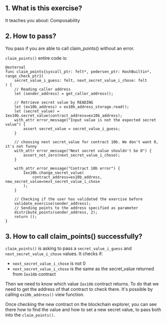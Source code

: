 ## 1. What is this exercise?

It teaches you about:
Composability

## 2. How to pass?

You pass if you are able to call claim_points() without an error.

`claim_points()` entire code is:

```
@external
func claim_points{syscall_ptr: felt*, pedersen_ptr: HashBuiltin*, range_check_ptr}(
    secret_value_i_guess: felt, next_secret_value_i_chose: felt
) {
    // Reading caller address
    let (sender_address) = get_caller_address();

    // Retrieve secret value by READING
    let (ex10b_address) = ex10b_address_storage.read();
    let (secret_value) = Iex10b.secret_value(contract_address=ex10b_address);
    with_attr error_message("Input value is not the expected secret value") {
        assert secret_value = secret_value_i_guess;
    }

    // choosing next secret_value for contract 10b. We don't want 0, it's not funny
    with_attr error_message("Next secret value shouldn't be 0") {
        assert_not_zero(next_secret_value_i_chose);
    }

    with_attr error_message("Contract 10b error") {
        Iex10b.change_secret_value(
            contract_address=ex10b_address, new_secret_value=next_secret_value_i_chose
        );
    }

    // Checking if the user has validated the exercise before
    validate_exercise(sender_address);
    // Sending points to the address specified as parameter
    distribute_points(sender_address, 2);
    return ();
}
```

## 3. How to call claim_points() successfully?

`claim_points()` is asking to pass a `secret_value_i_guess` and `next_secret_value_i_chose` values. It checks if:

- `next_secret_value_i_chose` is not 0
- `next_secret_value_i_chose` is the same as the secret_value returned from `Iex10b` contract

Then we need to know which value `Iex10b` contract returns. To do that we need to get the address of that contract to check there. It's possible by calling `ex10b_address()` view function.

Once checking the new contract on the blockchain explorer, you can see there how to find the value and how to set a new secret value, to pass both into the `claim_points()`.
